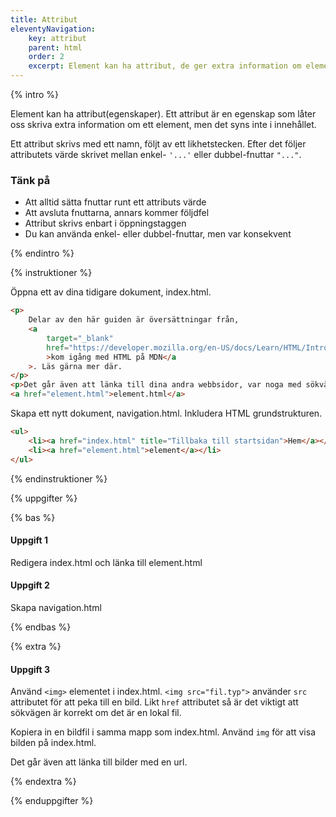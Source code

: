 ```yaml
---
title: Attribut
eleventyNavigation:
    key: attribut
    parent: html
    order: 2
    excerpt: Element kan ha attribut, de ger extra information om elementet.
---
```


{% intro %}

Element kan ha attribut(egenskaper). Ett attribut är en egenskap som låter oss skriva
extra information om ett element, men det syns inte i innehållet.

Ett attribut skrivs med ett namn, följt av ett likhetstecken. Efter det följer attributets värde
skrivet mellan enkel- `'...'` eller dubbel-fnuttar `"..."`.

### Tänk på

-   Att alltid sätta fnuttar runt ett attributs värde
-   Att avsluta fnuttarna, annars kommer följdfel
-   Attribut skrivs enbart i öppningstaggen
-   Du kan använda enkel- eller dubbel-fnuttar, men var konsekvent

{% endintro %}

{% instruktioner %}

Öppna ett av dina tidigare dokument, index.html.

```html
<p>
    Delar av den här guiden är översättningar från,
    <a
        target="_blank"
        href="https://developer.mozilla.org/en-US/docs/Learn/HTML/Introduction_to_HTML/Getting_started"
        >kom igång med HTML på MDN</a
    >. Läs gärna mer där.
</p>
<p>Det går även att länka till dina andra webbsidor, var noga med sökvägen.</p>
<a href="element.html">element.html</a>
```

Skapa ett nytt dokument, navigation.html. Inkludera HTML grundstrukturen.

```html
<ul>
    <li><a href="index.html" title="Tillbaka till startsidan">Hem</a></li>
    <li><a href="element.html">element</a></li>
</ul>
```

{% endinstruktioner %}

{% uppgifter %}

{% bas %}

#### Uppgift 1

Redigera index.html och länka till element.html

#### Uppgift 2

Skapa navigation.html

{% endbas %}

{% extra %}

#### Uppgift 3

Använd `<img>` elementet i index.html.
`<img src="fil.typ">` använder `src` attributet för att peka till en
bild. Likt `href` attributet så är det viktigt att sökvägen är korrekt
om det är en lokal fil.

Kopiera in en bildfil i samma mapp som index.html. Använd `img` för att visa bilden på index.html.

Det går även att länka till bilder med en url.

{% endextra %}

{% enduppgifter %}
